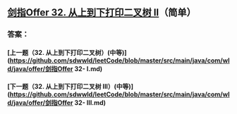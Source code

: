 ## [剑指Offer 32. 从上到下打印二叉树 II](https://leetcode-cn.com/problems/merge-two-sorted-lists/)（简单）





### 答案：



#### [上一题（32. 从上到下打印二叉树）(中等)](https://github.com/sdwwld/leetCode/blob/master/src/main/java/com/wld/java/offer/剑指Offer 32- I.md)

#### [下一题（32. 从上到下打印二叉树 III）(中等)](https://github.com/sdwwld/leetCode/blob/master/src/main/java/com/wld/java/offer/剑指Offer 32- III.md)